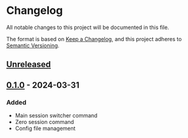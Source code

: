 # Changelog

All notable changes to this project will be documented in this file.

The format is based on [Keep a Changelog](https://keepachangelog.com/en/1.1.0/),
and this project adheres to [Semantic Versioning](https://semver.org/spec/v2.0.0.html).

## [Unreleased]

## [0.1.0] - 2024-03-31

### Added

- Main session switcher command
- Zero session command
- Config file management

[unreleased]: https://github.com/mattmeyers/tsm/compare/v0.1.0...HEAD
[0.1.0]: https://github.com/mattmeyers/tsm/releases/tag/v0.1.0
